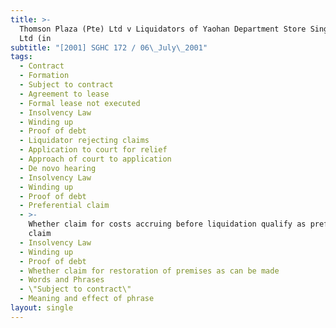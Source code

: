 ```yaml
---
title: >-
  Thomson Plaza (Pte) Ltd v Liquidators of Yaohan Department Store Singapore Pte
  Ltd (in
subtitle: "[2001] SGHC 172 / 06\_July\_2001"
tags:
  - Contract
  - Formation
  - Subject to contract
  - Agreement to lease
  - Formal lease not executed
  - Insolvency Law
  - Winding up
  - Proof of debt
  - Liquidator rejecting claims
  - Application to court for relief
  - Approach of court to application
  - De novo hearing
  - Insolvency Law
  - Winding up
  - Proof of debt
  - Preferential claim
  - >-
    Whether claim for costs accruing before liquidation qualify as preferential
    claim
  - Insolvency Law
  - Winding up
  - Proof of debt
  - Whether claim for restoration of premises as can be made
  - Words and Phrases
  - \"Subject to contract\"
  - Meaning and effect of phrase
layout: single
---
```


